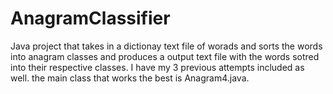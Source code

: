 # AnagramClassifier

Java project that takes in a dictionay text file of worads and sorts the words into anagram classes and produces a output 
text file with the words sotred into their respective classes. I have my 3 previous attempts included as well. the main class 
that works the best is Anagram4.java.
